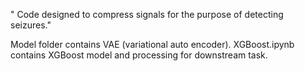" Code designed to compress signals for the purpose of detecting seizures."

Model folder contains VAE (variational auto encoder).
XGBoost.ipynb contains XGBoost model and processing for downstream task.
